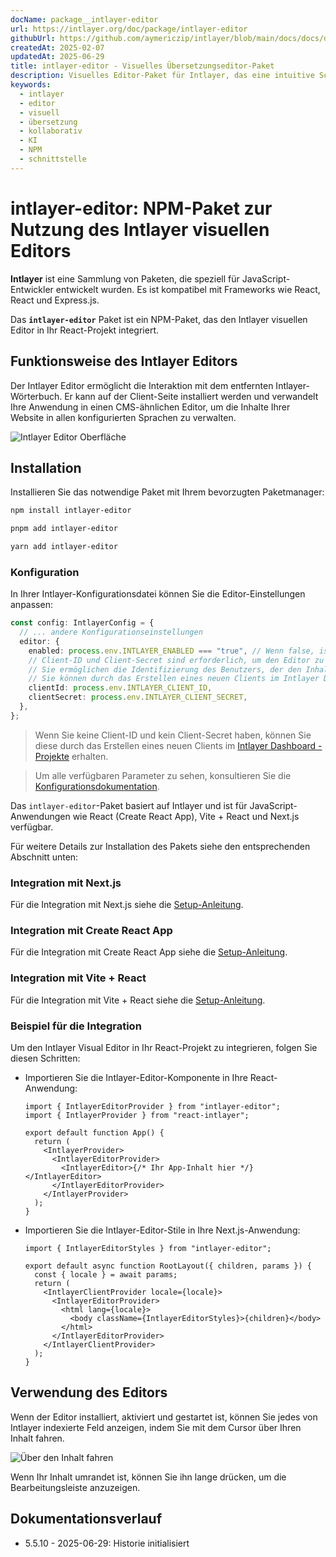 ```yaml
---
docName: package__intlayer-editor
url: https://intlayer.org/doc/package/intlayer-editor
githubUrl: https://github.com/aymericzip/intlayer/blob/main/docs/docs/de/packages/intlayer-editor/index.md
createdAt: 2025-02-07
updatedAt: 2025-06-29
title: intlayer-editor - Visuelles Übersetzungseditor-Paket
description: Visuelles Editor-Paket für Intlayer, das eine intuitive Schnittstelle zur Verwaltung von Übersetzungen und kollaborativen Inhaltsbearbeitung mit KI-Unterstützung bietet.
keywords:
  - intlayer
  - editor
  - visuell
  - übersetzung
  - kollaborativ
  - KI
  - NPM
  - schnittstelle
---
```


# intlayer-editor: NPM-Paket zur Nutzung des Intlayer visuellen Editors

**Intlayer** ist eine Sammlung von Paketen, die speziell für JavaScript-Entwickler entwickelt wurden. Es ist kompatibel mit Frameworks wie React, React und Express.js.

Das **`intlayer-editor`** Paket ist ein NPM-Paket, das den Intlayer visuellen Editor in Ihr React-Projekt integriert.

## Funktionsweise des Intlayer Editors

Der Intlayer Editor ermöglicht die Interaktion mit dem entfernten Intlayer-Wörterbuch. Er kann auf der Client-Seite installiert werden und verwandelt Ihre Anwendung in einen CMS-ähnlichen Editor, um die Inhalte Ihrer Website in allen konfigurierten Sprachen zu verwalten.

![Intlayer Editor Oberfläche](https://github.com/aymericzip/intlayer/blob/main/docs/assets/intlayer_editor_ui.png)

## Installation

Installieren Sie das notwendige Paket mit Ihrem bevorzugten Paketmanager:

```bash packageManager="npm"
npm install intlayer-editor
```

```bash packageManager="pnpm"
pnpm add intlayer-editor
```

```bash packageManager="yarn"
yarn add intlayer-editor
```

### Konfiguration

In Ihrer Intlayer-Konfigurationsdatei können Sie die Editor-Einstellungen anpassen:

```typescript
const config: IntlayerConfig = {
  // ... andere Konfigurationseinstellungen
  editor: {
    enabled: process.env.INTLAYER_ENABLED === "true", // Wenn false, ist der Editor inaktiv und kann nicht aufgerufen werden.
    // Client-ID und Client-Secret sind erforderlich, um den Editor zu aktivieren.
    // Sie ermöglichen die Identifizierung des Benutzers, der den Inhalt bearbeitet.
    // Sie können durch das Erstellen eines neuen Clients im Intlayer Dashboard - Projekte (https://intlayer.org/dashboard/projects) erhalten werden.
    clientId: process.env.INTLAYER_CLIENT_ID,
    clientSecret: process.env.INTLAYER_CLIENT_SECRET,
  },
};
```

> Wenn Sie keine Client-ID und kein Client-Secret haben, können Sie diese durch das Erstellen eines neuen Clients im [Intlayer Dashboard - Projekte](https://intlayer.org/dashboard/projects) erhalten.

> Um alle verfügbaren Parameter zu sehen, konsultieren Sie die [Konfigurationsdokumentation](https://github.com/aymericzip/intlayer/blob/main/docs/docs/de/configuration.md).

Das `intlayer-editor`-Paket basiert auf Intlayer und ist für JavaScript-Anwendungen wie React (Create React App), Vite + React und Next.js verfügbar.

Für weitere Details zur Installation des Pakets siehe den entsprechenden Abschnitt unten:

### Integration mit Next.js

Für die Integration mit Next.js siehe die [Setup-Anleitung](https://github.com/aymericzip/intlayer/blob/main/docs/docs/de/intlayer_with_nextjs_15.md).

### Integration mit Create React App

Für die Integration mit Create React App siehe die [Setup-Anleitung](https://github.com/aymericzip/intlayer/blob/main/docs/docs/de/intlayer_with_create_react_app.md).

### Integration mit Vite + React

Für die Integration mit Vite + React siehe die [Setup-Anleitung](https://github.com/aymericzip/intlayer/blob/main/docs/docs/de/intlayer_with_vite+react.md).

### Beispiel für die Integration

Um den Intlayer Visual Editor in Ihr React-Projekt zu integrieren, folgen Sie diesen Schritten:

- Importieren Sie die Intlayer-Editor-Komponente in Ihre React-Anwendung:

  ```tsx fileName="src/App.jsx"
  import { IntlayerEditorProvider } from "intlayer-editor";
  import { IntlayerProvider } from "react-intlayer";

  export default function App() {
    return (
      <IntlayerProvider>
        <IntlayerEditorProvider>
          <IntlayerEditor>{/* Ihr App-Inhalt hier */}</IntlayerEditor>
        </IntlayerEditorProvider>
      </IntlayerProvider>
    );
  }
  ```

- Importieren Sie die Intlayer-Editor-Stile in Ihre Next.js-Anwendung:

  ```tsx fileName="src/app/[locale]/layout.jsx"
  import { IntlayerEditorStyles } from "intlayer-editor";

  export default async function RootLayout({ children, params }) {
    const { locale } = await params;
    return (
      <IntlayerClientProvider locale={locale}>
        <IntlayerEditorProvider>
          <html lang={locale}>
            <body className={IntlayerEditorStyles}>{children}</body>
          </html>
        </IntlayerEditorProvider>
      </IntlayerClientProvider>
    );
  }
  ```

## Verwendung des Editors

Wenn der Editor installiert, aktiviert und gestartet ist, können Sie jedes von Intlayer indexierte Feld anzeigen, indem Sie mit dem Cursor über Ihren Inhalt fahren.

![Über den Inhalt fahren](https://github.com/aymericzip/intlayer/blob/main/docs/assets/intlayer_editor_hover_content.png)

Wenn Ihr Inhalt umrandet ist, können Sie ihn lange drücken, um die Bearbeitungsleiste anzuzeigen.

## Dokumentationsverlauf

- 5.5.10 - 2025-06-29: Historie initialisiert
